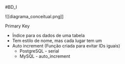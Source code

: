 #BD_I 

![[diagrama_conceitual.png]]

Primary Key
- Índice para os dados de uma tabela
- Tem estilo de nome, mas cada lugar tem um
- Auto increment (Função criada para evitar IDs iguais)
	- PostgreSQL - serial
	- MySQL - auto_increment